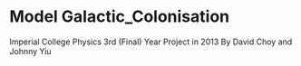 # Model Galactic_Colonisation
Imperial College Physics 3rd (Final) Year Project in 2013
By David Choy and Johnny Yiu
